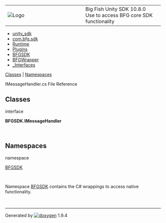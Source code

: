 <table>
<colgroup>
<col style="width: 50%" />
<col style="width: 50%" />
</colgroup>
<tbody>
<tr class="odd">
<td><img src="Icon-100.png" alt="Logo" /></td>
<td><div id="projectname">
Big Fish Unity SDK<span id="projectnumber"> 10.8.0</span>
</div>
<div id="projectbrief">
Use to access BFG core SDK functionality
</div></td>
</tr>
</tbody>
</table>

  - [unity\_sdk](dir_169524a6f31e9db4532a84dd08d2dc74.html)
  - [com.bfg.sdk](dir_49a21daf45482078fd78618e852e175e.html)
  - [Runtime](dir_e9197c9bf01613ee4803beab9a6d5be1.html)
  - [Plugins](dir_36160a230b41150251a86d3f9b9f8d3f.html)
  - [BFGSDK](dir_132432e59dec75238d90e62dd14a31de.html)
  - [BFGWrapper](dir_9427daba80608a7518cb19999914a2c1.html)
  - [\_Interfaces](dir_291644d5e7862d05ae991a410ffac60c.html)

[Classes](#nested-classes) | [Namespaces](#namespaces)

IMessageHandler.cs File Reference

##  Classes

interface  

**BFGSDK.IMessageHandler**

 

##  Namespaces

namespace  

[BFGSDK](namespace_b_f_g_s_d_k.html)

 

Namespace
[BFGSDK](namespace_b_f_g_s_d_k.html "Namespace BFGSDK contains the C# wrappings to access native functionality.")
contains the C\# wrappings to access native functionality.  

 

-----

Generated
by [![doxygen](doxygen.svg)](https://www.doxygen.org/index.html) 1.9.4
